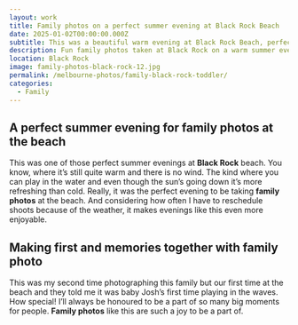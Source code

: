 ```yaml
---
layout: work
title: Family photos on a perfect summer evening at Black Rock Beach
date: 2025-01-02T00:00:00.000Z
subtitle: This was a beautiful warm evening at Black Rock Beach, perfect for family photos
description: Fun family photos taken at Black Rock on a warm summer evening
location: Black Rock
image: family-photos-black-rock-12.jpg
permalink: /melbourne-photos/family-black-rock-toddler/
categories:
  - Family
---
```


## A perfect summer evening for family photos at the beach

This was one of those perfect summer evenings at **Black Rock** beach. You know, where it’s still quite warm and there is no wind. The kind where you can play in the water and even though the sun’s going down it’s more refreshing than cold. Really, it was the perfect evening to be taking **family photos** at the beach. And considering how often I have to reschedule shoots because of the weather, it makes evenings like this even more enjoyable.

## Making first and memories together with family photo

This was my second time photographing this family but our first time at the beach and they told me it was baby Josh’s first time playing in the waves. How special! I’ll always be honoured to be a part of so many big moments for people. **Family photos** like this are such a joy to be a part of.  